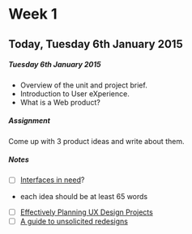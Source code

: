 # Week 1

## Today, Tuesday 6th January 2015

##### Tuesday 6th January 2015

* Overview of the unit and project brief. 
* Introduction to User eXperience.
* What is a Web product?

##### Assignment

Come up with 3 product ideas and write about them.

##### Notes

* [ ] [Interfaces in need](https://medium.com/@gbks/interfaces-in-need-fa21105102c6)? 
* each idea should be at least 65 words 
* [ ] [Effectively Planning UX Design Projects](http://www.smashingmagazine.com/2013/01/24/effectively-planning-ux-design-projects/)
* [ ] [A guide to unsolicited redesigns](http://www.welcomebrand.co.uk/thoughts/the-designers-guide-to-unsolicited-redesigns/)